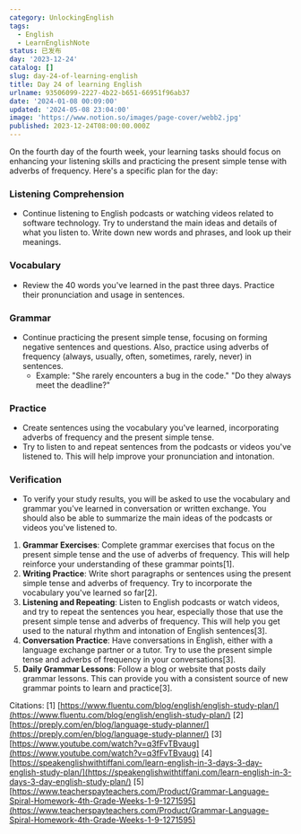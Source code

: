 ```yaml
---
category: UnlockingEnglish
tags:
  - English
  - LearnEnglishNote
status: 已发布
day: '2023-12-24'
catalog: []
slug: day-24-of-learning-english
title: Day 24 of learning English
urlname: 93506099-2227-4b22-b651-66951f96ab37
date: '2024-01-08 00:09:00'
updated: '2024-05-08 23:04:00'
image: 'https://www.notion.so/images/page-cover/webb2.jpg'
published: 2023-12-24T08:00:00.000Z
---
```


On the fourth day of the fourth week, your learning tasks should focus on enhancing your listening skills and practicing the present simple tense with adverbs of frequency. Here's a specific plan for the day:


### Listening Comprehension

- Continue listening to English podcasts or watching videos related to software technology. Try to understand the main ideas and details of what you listen to. Write down new words and phrases, and look up their meanings.

### Vocabulary

- Review the 40 words you've learned in the past three days. Practice their pronunciation and usage in sentences.

### Grammar

- Continue practicing the present simple tense, focusing on forming negative sentences and questions. Also, practice using adverbs of frequency (always, usually, often, sometimes, rarely, never) in sentences.
	- Example: "She rarely encounters a bug in the code." "Do they always meet the deadline?"

### Practice

- Create sentences using the vocabulary you've learned, incorporating adverbs of frequency and the present simple tense.
- Try to listen to and repeat sentences from the podcasts or videos you've listened to. This will help improve your pronunciation and intonation.

### Verification

- To verify your study results, you will be asked to use the vocabulary and grammar you've learned in conversation or written exchange. You should also be able to summarize the main ideas of the podcasts or videos you've listened to.
1. **Grammar Exercises**: Complete grammar exercises that focus on the present simple tense and the use of adverbs of frequency. This will help reinforce your understanding of these grammar points[1].
2. **Writing Practice**: Write short paragraphs or sentences using the present simple tense and adverbs of frequency. Try to incorporate the vocabulary you've learned so far[2].
3. **Listening and Repeating**: Listen to English podcasts or watch videos, and try to repeat the sentences you hear, especially those that use the present simple tense and adverbs of frequency. This will help you get used to the natural rhythm and intonation of English sentences[3].
4. **Conversation Practice**: Have conversations in English, either with a language exchange partner or a tutor. Try to use the present simple tense and adverbs of frequency in your conversations[3].
5. **Daily Grammar Lessons**: Follow a blog or website that posts daily grammar lessons. This can provide you with a consistent source of new grammar points to learn and practice[3].

Citations:
[1] [https://www.fluentu.com/blog/english/english-study-plan/](https://www.fluentu.com/blog/english/english-study-plan/)
[2] [https://preply.com/en/blog/language-study-planner/](https://preply.com/en/blog/language-study-planner/)
[3] [https://www.youtube.com/watch?v=q3fFvTBvaug](https://www.youtube.com/watch?v=q3fFvTBvaug)
[4] [https://speakenglishwithtiffani.com/learn-english-in-3-days-3-day-english-study-plan/](https://speakenglishwithtiffani.com/learn-english-in-3-days-3-day-english-study-plan/)
[5] [https://www.teacherspayteachers.com/Product/Grammar-Language-Spiral-Homework-4th-Grade-Weeks-1-9-1271595](https://www.teacherspayteachers.com/Product/Grammar-Language-Spiral-Homework-4th-Grade-Weeks-1-9-1271595)

